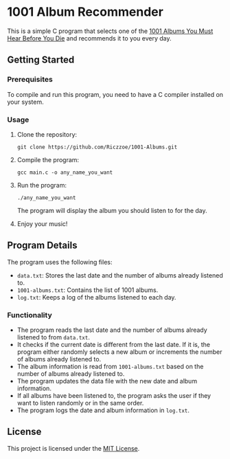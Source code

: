 # 1001 Album Recommender

This is a simple C program that selects one of the [1001 Albums You Must Hear Before You Die](https://en.wikipedia.org/wiki/1001_Albums_You_Must_Hear_Before_You_Die) and recommends it to you every day.

## Getting Started

### Prerequisites

To compile and run this program, you need to have a C compiler installed on your system.

### Usage

1. Clone the repository:
    ```
    git clone https://github.com/Riczzoe/1001-Albums.git
    ```

2. Compile the program:

   ```
   gcc main.c -o any_name_you_want
   ```

3. Run the program:

   ```
   ./any_name_you_want
   ```

   The program will display the album you should listen to for the day.

4. Enjoy your music!

## Program Details

The program uses the following files:

- `data.txt`: Stores the last date and the number of albums already listened to.
- `1001-albums.txt`: Contains the list of 1001 albums.
- `log.txt`: Keeps a log of the albums listened to each day.

### Functionality

- The program reads the last date and the number of albums already listened to from `data.txt`.
- It checks if the current date is different from the last date. If it is, the program either randomly selects a new album or increments the number of albums already listened to.
- The album information is read from `1001-albums.txt` based on the number of albums already listened to.
- The program updates the data file with the new date and album information.
- If all albums have been listened to, the program asks the user if they want to listen randomly or in the same order.
- The program logs the date and album information in `log.txt`.

## License

This project is licensed under the [MIT License](LICENSE).

